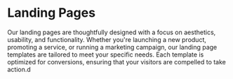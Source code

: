 # Landing Pages

Our landing pages are thoughtfully designed with a focus on aesthetics, usability, and functionality. Whether you're launching a new product, promoting a service, or running a marketing campaign, our landing page templates are tailored to meet your specific needs. Each template is optimized for conversions, ensuring that your visitors are compelled to take action.d

